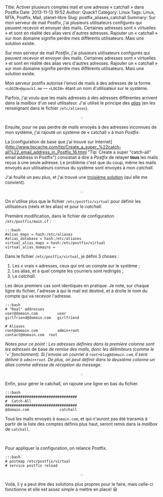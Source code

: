 Title: Activer plusieurs comptes mail et une adresse « catchall » dans Postfix
Date: 2013-11-13 19:52
Author: Quack1
Category: Linux
Tags: Linux, MTA, Postfix, Mail, planet-libre
Slug: postfix_aliases_catchall
Summary: Sur mon serveur de mail Postfix, j'ai plusieurs utilisateurs configurés qui peuvent recevoir et envoyer des mails. Certaines adresses sont « virtuelles » et sont en réalité des alias vers d'autres adresses. Rajouter un « catchall » sur mon domaine signifie perdre mes différents utilisateurs. Mais une solution existe.

Sur mon serveur de mail _Postfix_, j'ai plusieurs utilisateurs configurés qui peuvent recevoir et envoyer des mails. Certaines adresses sont « virtuelles » et sont en réalité des alias vers d'autres adresses. Rajouter un « catchall » sur mon domaine signifie perdre mes différents utilisateurs. Mais une solution existe.

Mon serveur postfix autorise l'envoi de mails à des adresses de la forme `<LOGIN>@quack1.me` — `<LOGIN>` étant un nom d'utilisateur sur le système.

Parfois, j'ai voulu que les mails adressés à des adresses différentes arrivent dans la _mailbox_ d'un seul utilisateur. J'ai utilisé le principe des _[alias](https://wiki.archlinux.org/index.php/postfix#Step_4:_.2Fetc.2Fpostfix.2Faliases "Postfix - Step 4: /etc/postfix/aliases ")_ (en les renseignant dans le fichier `/etc/aliases`).

<div align="center" style="color:#ccc;">☠</div>

Ensuite, pour ne pas perdre de _mails_ envoyés à des adresses inconnues de mon système, j'ai rajouté un système de « catchall » à mon _Postfix_.

La [configuration de base que j'ai trouvé sur Internet](http://www.tipcache.com/tip/Create_a_super_%22catch-all%22_email_address_in_Postfix_16.html "Tip: Create a super "catch-all" email address in Postfix") consistait à dire à _Postfix_ de relayer **tous** les mails reçus à une seule adresse. Le problème c'est que du coup, même les mails envoyés aux utilisateurs connus du système sont envoyés à mon _catchall_.

J'ai fouillé un peu plus, et j'ai trouvé une [troisième solution](http://hints.macworld.com/article.php?story=2003110323024816 "Server: Create a postfix catch-all email account") (qui elle me convient).

<div align="center" style="color:#ccc;">☠</div>

On n'utilise plus que le fichier `/etc/postfix/virtual` pour définir les utilisateurs (réels et les alias) et pour le _catchall_.

Première modification, dans le fichier de configuration `/etc/postfix/main.cf` : 

	:::bash
	#alias_maps = hash:/etc/aliases
	#alias_database = hash:/etc/aliases
	virtual_alias_maps = hash:/etc/postfix/virtual
	virtual_alias_domains =

Dans le fichier `/etc/postfix/virtual`, je défini 3 choses : 

1. Les « vrais » adresses, ceux qui ont un compte sur le système ;
2. Les alias, et à quel compte les courriers sont redirigés ;
3. Le _catchall_.

Les deux premiers cas sont identiques en pratique. Je note, sur chaque ligne du fichier, l'adresse à qui le mail est destiné, et à droite le nom du compte qui va recevoir l'adresse.

	:::bash
	# "Real" addresses
	user@domain.com       	user
	girlfriend@domain.com 	girlfriend

	# Aliases
	root@domain.com 		admin+root
	contact@domain.com 	root

_Notes pour ce point : Les adresses définies dans la première colonne sont les adresses_ de base _de remise des mails, donc les délimiteurs (comme le '+' fonctionnent). Si j'envoie un courriel à `root+blog@domain.com`, il sera délivré à `admin+root`. De plus, on peut définir dans la deuxième colonne un alias comme adresse de réception du message._

<div align="center" style="color:#ccc;">☠</div>

Enfin, pour gérer le catchall, on rajoute une ligne en bas du fichier. 

	:::bash
	#################################
	#  Catch-All
	#################################
	@domain.com              catchall

Tous les mails envoyés à `domain.com`, et qui n'auront pas été transmis à partir de la liste des comptes définis plus haut, seront remis dans la _mailbox_ de `catchall`.

&nbsp;

Pour appliquer la configuration, on relance Postfix.

	:::bash
	# postmap /etc/postfix/virtual
	# service postfix reload
<div align="center" style="color:#ccc;">☠</div>

Voilà, il y a peut être des solutions plus propres pour le faire, mais celle-ci fonctionne et elle est assez simple à mettre en place! 😃